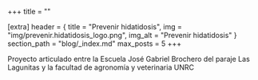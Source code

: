 +++
title = ""

[extra]
header = { title = "Prevenir hidatidosis", img = "img/prevenir.hidatidosis_logo.png", img_alt = "Prevenir hidatidosis" }
section_path = "blog/_index.md"
max_posts = 5
+++

Proyecto articulado entre la Escuela José Gabriel Brochero del paraje Las Lagunitas y la facultad de agronomía y veterinaria UNRC
